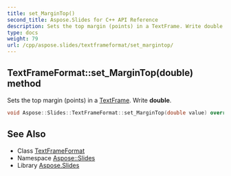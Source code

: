 ```yaml
---
title: set_MarginTop()
second_title: Aspose.Slides for C++ API Reference
description: Sets the top margin (points) in a TextFrame. Write double.
type: docs
weight: 79
url: /cpp/aspose.slides/textframeformat/set_margintop/
---
```

## TextFrameFormat::set_MarginTop(double) method


Sets the top margin (points) in a [TextFrame](../../textframe/). Write **double**.

```cpp
void Aspose::Slides::TextFrameFormat::set_MarginTop(double value) override
```

## See Also

* Class [TextFrameFormat](./)
* Namespace [Aspose::Slides](../)
* Library [Aspose.Slides](../../)